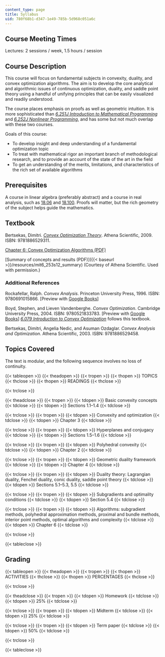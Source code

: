 ```yaml
---
content_type: page
title: Syllabus
uid: 780f68b1-d347-1e49-785b-5d968c051a6c
---
```


Course Meeting Times
--------------------

Lectures: 2 sessions / week, 1.5 hours / session

Course Description
------------------

This course will focus on fundamental subjects in convexity, duality, and convex optimization algorithms. The aim is to develop the core analytical and algorithmic issues of continuous optimization, duality, and saddle point theory using a handful of unifying principles that can be easily visualized and readily understood.

The course places emphasis on proofs as well as geometric intuition. It is more sophisticated than [_6.251J Introduction to Mathematical Programming_](/courses/6-251j-introduction-to-mathematical-programming-fall-2009) and [_6.252J Nonlinear Programming_](/courses/15-084j-nonlinear-programming-spring-2004), and has some but not much overlap with these two courses.

Goals of this course:

*   To develop insight and deep understanding of a fundamental optimization topic
*   To treat with mathematical rigor an important branch of methodological research, and to provide an account of the state of the art in the field
*   To get an understanding of the merits, limitations, and characteristics of the rich set of available algorithms

Prerequisites
-------------

A course in linear algebra (preferably abstract) and a course in real analysis, such as [18.06](/courses/18-06sc-linear-algebra-fall-2011) and [18.100](/courses/18-100c-real-analysis-fall-2012). Proofs will matter, but the rich geometry of the subject helps guide the mathematics.

Textbook
--------

Bertsekas, Dimitri. [_Convex Optimization Theory_](http://www.athenasc.com/convexduality.html). Athena Scientific, 2009. ISBN: 9781886529311.

[Chapter 6: Convex Optimization Algorithms (PDF)](http://www.athenasc.com/convexdualitychapter.pdf)

[Summary of concepts and results (PDF)]({{< baseurl >}}/resources/mit6_253s12_summary) (Courtesy of Athena Scientific. Used with permission.)

### Additional References

Rockafellar, Ralph. _Convex Analysis_. Princeton University Press, 1996. ISBN: 9780691015866. \[Preview with [Google Books](http://books.google.com/books?id=1TiOka9bx3sC&printsec=frontcover)\]

Boyd, Stephen, and Lieven Vandenberghe. _Convex Optimization_. Cambridge University Press, 2004. ISBN: 9780521833783. \[Preview with [Google Books](http://books.google.com/books?id=mYm0bLd3fcoC&printsec=frontcover)\] [_6.079 Introduction to Convex Optimization_](/courses/6-079-introduction-to-convex-optimization-fall-2009) follows this textbook.

Bertsekas, Dimitri, Angelia Nedic, and Asuman Ozdaglar. _Convex Analysis and Optimization_. Athena Scientific, 2003. ISBN: 9781886529458.

Topics Covered
--------------

The text is modular, and the following sequence involves no loss of continuity.

{{< tableopen >}}
{{< theadopen >}}
{{< tropen >}}
{{< thopen >}}
TOPICS
{{< thclose >}}
{{< thopen >}}
READINGS
{{< thclose >}}

{{< trclose >}}

{{< theadclose >}}
{{< tropen >}}
{{< tdopen >}}
Basic convexity concepts
{{< tdclose >}}
{{< tdopen >}}
Sections 1.1–1.4
{{< tdclose >}}

{{< trclose >}}
{{< tropen >}}
{{< tdopen >}}
Convexity and optimization
{{< tdclose >}}
{{< tdopen >}}
Chapter 3
{{< tdclose >}}

{{< trclose >}}
{{< tropen >}}
{{< tdopen >}}
Hyperplanes and conjugacy
{{< tdclose >}}
{{< tdopen >}}
Sections 1.5–1.6
{{< tdclose >}}

{{< trclose >}}
{{< tropen >}}
{{< tdopen >}}
Polyhedral convexity
{{< tdclose >}}
{{< tdopen >}}
Chapter 2
{{< tdclose >}}

{{< trclose >}}
{{< tropen >}}
{{< tdopen >}}
Geometric duality framework
{{< tdclose >}}
{{< tdopen >}}
Chapter 4
{{< tdclose >}}

{{< trclose >}}
{{< tropen >}}
{{< tdopen >}}
Duality theory: Lagrangian duality, Fenchel duality, conic duality, saddle point theory
{{< tdclose >}}
{{< tdopen >}}
Sections 5.1–5.3, 5.5
{{< tdclose >}}

{{< trclose >}}
{{< tropen >}}
{{< tdopen >}}
Subgradients and optimality conditions
{{< tdclose >}}
{{< tdopen >}}
Section 5.4
{{< tdclose >}}

{{< trclose >}}
{{< tropen >}}
{{< tdopen >}}
Algorithms: subgradient methods, polyhedral approximation methods, proximal and bundle methods, interior point methods, optimal algorithms and complexity
{{< tdclose >}}
{{< tdopen >}}
Chapter 6
{{< tdclose >}}

{{< trclose >}}

{{< tableclose >}}

Grading
-------

{{< tableopen >}}
{{< theadopen >}}
{{< tropen >}}
{{< thopen >}}
ACTIVITIES
{{< thclose >}}
{{< thopen >}}
PERCENTAGES
{{< thclose >}}

{{< trclose >}}

{{< theadclose >}}
{{< tropen >}}
{{< tdopen >}}
Homework
{{< tdclose >}}
{{< tdopen >}}
25%
{{< tdclose >}}

{{< trclose >}}
{{< tropen >}}
{{< tdopen >}}
Midterm
{{< tdclose >}}
{{< tdopen >}}
25%
{{< tdclose >}}

{{< trclose >}}
{{< tropen >}}
{{< tdopen >}}
Term paper
{{< tdclose >}}
{{< tdopen >}}
50%
{{< tdclose >}}

{{< trclose >}}

{{< tableclose >}}